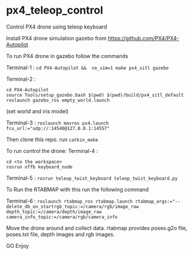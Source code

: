 # px4_teleop_control
Control PX4 drone using teleop keyboard

Install PX4 drone simulation gazebo from https://github.com/PX4/PX4-Autopilot

To run PX4 drone in gazebo follow the commands

Terminal-1 : `cd PX4-Autopilot &&  no_sim=1 make px4_sitl gazebo`

Terminal-2 : 
```
cd PX4-Autopilot
source Tools/setup_gazebo.bash $(pwd) $(pwd)/build/px4_sitl_default
roslaunch gazebo_ros empty_world.launch
```

(set world and iris model)

Terminal-3 : `roslaunch mavros px4.launch fcu_url:="udp://:14540@127.0.0.1:14557"`

Then clone this repo.
run `catkin_make`

To run control the drone:
Terminal-4 : 
```
cd <to the workspace>
rosrun offb keyboard_node
```

Terminal-5 : `rosrun teleop_twist_keyboard teleop_twist_keyboard.py`

To Run the RTABMAP with this run the following command

Terminal-6 : `roslaunch rtabmap_ros rtabmap.launch rtabmap_args:="--delete_db_on_startrgb_topic:=/camera/rgb/image_raw depth_topic:=/camera/depth/image_raw camera_info_topic:=/camera/rgb/camera_info`

Move the drone around and collect data.
rtabmap provides poses.g2o file, poses.txt file, depth images and rgb images.

GO Enjoy


